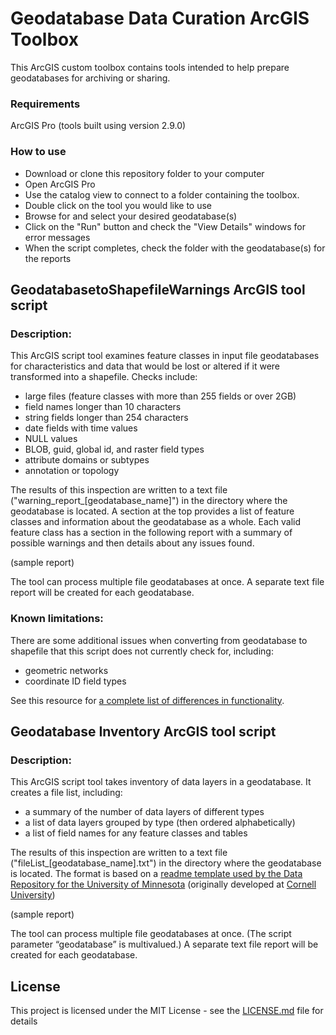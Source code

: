 # Geodatabase Data Curation ArcGIS Toolbox

This ArcGIS custom toolbox contains tools intended to help prepare geodatabases for archiving or sharing.

### Requirements

ArcGIS Pro (tools built using version 2.9.0)

### How to use
* Download or clone this repository folder to your computer
* Open ArcGIS Pro
* Use the catalog view to connect to a folder containing the toolbox.
* Double click on the tool you would like to use
* Browse for and select your desired geodatabase(s)
* Click on the "Run" button and check the "View Details" windows for error messages
* When the script completes, check the folder with the geodatabase(s) for the reports

## GeodatabasetoShapefileWarnings ArcGIS tool script

### Description:
This ArcGIS script tool examines feature classes in input file geodatabases for characteristics and data that would be lost or altered if it were transformed into a shapefile. Checks include:

* large files (feature classes with more than 255 fields or over 2GB) 
* field names longer than 10 characters  
* string fields longer than 254 characters  
* date fields with time values  
* NULL values
* BLOB, guid, global id, and raster field types   
* attribute domains or subtypes  
* annotation or topology    

The results of this inspection are written to a text file ("warning_report_[geodatabase_name]") in the directory where the geodatabase is located.  A section at the top provides a list of feature classes and information about the geodatabase as a whole.  Each valid feature class has a section in the following report with a summary of possible warnings and then details about any issues found.

(sample report)

The tool can process multiple file geodatabases at once. A separate text file report will be created for each geodatabase.

### Known limitations:
There are some additional issues when converting from geodatabase to shapefile that this script does not currently check for, including:
* geometric networks
* coordinate ID field types

See this resource for [a complete list of differences in functionality](https://desktop.arcgis.com/en/arcmap/latest/manage-data/shapefiles/geoprocessing-considerations-for-shapefile-output.htm).


## Geodatabase Inventory ArcGIS tool script

### Description:
This ArcGIS script tool takes inventory of data layers in a geodatabase.  It creates a file list, including: 
* a summary of the number of data layers of different types
* a list of data layers grouped by type (then ordered alphabetically)
* a list of field names for any feature classes and tables 

The results of this inspection are written to a text file ("fileList_[geodatabase_name].txt") in the directory where the geodatabase is located.  The format is based on a [readme template used by the Data Repository for the University of Minnesota](z.umn.edu/readme) (originally developed at [Cornell University](https://data.research.cornell.edu/content/readme)) 

(sample report)

The tool can process multiple file geodatabases at once. (The script parameter “geodatabase” is multivalued.)  A separate text file report will be created for each geodatabase. 


## License

This project is licensed under the MIT License - see the [LICENSE.md](LICENSE.md) file for details
